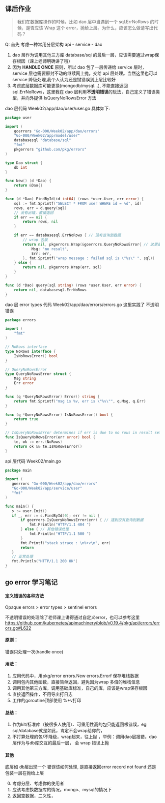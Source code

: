 ## 课后作业

> 我们在数据库操作的时候，比如 dao 层中当遇到一个 sql.ErrNoRows 的时候，是否应该 Wrap 这个 error，抛给上层。为什么，应该怎么做请写出代码？
  
Q: 
首先 考虑一种常用分层架构 api - service - dao

1. dao 层作为调用其他三方库 database/sql 的最后一层，应该需要通过wrap保存根因（课上老师明确讲了哦）
2. 因为 **HANDLE ONCE** 原则，所以 dao 包了一层传递给 service 层时，service 层也需要原封不动的继续网上抛，交给 api 层处理。当然这里也可以 service 降级处理,我个人认为还是抛错误到上层比较好
3. 考虑底层数据库可能更换(mongodb/mysql...), 不能直接返回 sql.ErrNoRows，这里我在 dao 层利用**不透明错误**的玩法，自己定义了错误类型，并向外提供 IsQueryNoRowsError 方法

dao 层代码 Week02/app/dao/user/user.go 具体如下:
```go
package user

import (
	goerrors "Go-000/Week02/app/dao/errors"
	"Go-000/Week02/app/model/user"
	databasesql "database/sql"
	"fmt"
	pkgerrors "github.com/pkg/errors"
)

type Dao struct {
	db int
}

func New() (d *Dao) {
	return &Dao{}
}

func (d *Dao) FindById(id int64) (rows *user.User, err error) {
	sql := fmt.Sprintf("SELECT * FROM user WHERE id = %d", id)
	rows, err = d.query(sql)
	// 没有出错，直接返回
	if err == nil {
		return rows, nil
	}

	if err == databasesql.ErrNoRows { // 没有查询到数据
		// wrap 包装
		return nil, pkgerrors.Wrap(&goerrors.QueryNoRowsError{ // 这里是自定义的错误类型
			Msg: "no result",
			Err: err,
		}, fmt.Sprintf("wrap message : failed sql is \"%s\" ", sql))
	} else {
		return nil, pkgerrors.Wrap(err, sql)
	}
}

func (d *Dao) query(sql string) (rows *user.User, err error) {
	return nil, databasesql.ErrNoRows
}

```
dao 层 error types 代码 Week02/app/dao/errors/errors.go
这里实践了 不透明错误
```go
package errors

import (
	"fmt"
)

// NoRows interface
type NoRows interface {
	IsNoRowsError() bool
}

// QueryNoRowsError
type QueryNoRowsError struct {
	Msg string
	Err error
}

func (q *QueryNoRowsError) Error() string {
	return fmt.Sprintf("msg is %v, err is \"%v\"", q.Msg, q.Err)
}

func (q *QueryNoRowsError) IsNoRowsError() bool {
	return true
}

// IsQueryNoRowsError determines if err is due to no rows in result set
func IsQueryNoRowsError(err error) bool {
	te, ok := err.(NoRows)
	return ok && te.IsNoRowsError()
}


```

api 层代码 Week02/main.go
 ```go
package main

import (
	goerrors "Go-000/Week02/app/dao/errors"
	"Go-000/Week02/app/service/user"
	"fmt"
)

func main() {
	s := user.Init()
	if _, err := s.FindById(0); err != nil {
		if goerrors.IsQueryNoRowsError(err) { // 遇到没有查询到数据
			fmt.Println("HTTP/1.1 404 ")
		} else { // 其他错误处理
			fmt.Println("HTTP/1.1 500 ")
		}
		fmt.Printf("stack strace : \n%+v\n", err)
		return
	}
	// 正常处理
	fmt.Println("HTTP/1.1 200 OK")
}


``` 


## go error 学习笔记

#### 定义错误的各种方法

Opaque errors > error types > sentinel errors

不透明错误的处理除了老师课上讲得通过自定义error，也可以参考这里 https://github.com/kubernetes/apimachinery/blob/v0.19.4/pkg/api/errors/errors.go#L622

#### 原则：

错误只处理一次(handle once)

#### 用法：
1. 应用代码中，用pkg/error errors.New errors.Errorf 保存堆栈数据
2. 调用包内其他函数，直接简单返回，避免因为wrap 多倍的堆栈信息
3. 调用其他第三方库，调用基础库标准，自己的库，应该是wrap保存根因
4. 直接返回操作，不用导出打日志
5. 工作的goroutine顶部使用 %+v打印

#### 总结：

1. 作为kit/标准库（被很多人使用）、可重用性高的包只能返回根错误，eg sql/database就是如此，肯定不会wrap给你的，
2. 不打算处理的包/不降级，wrap起来，往上抛 ，举例：调用dao层报错，dao层作为与db库交互的最后一层， 会 wrap 错误上抛

#### 其他
底层如 db层出现一个 错误该如何处理, 是直接返回error record not found 还是包装一层在抛给上层

0. 考虑分层、考虑你的使用者
1. 应该考虑换数据库的情况，mongo、mysql的情况下
2. 返回空数据，二义性，
